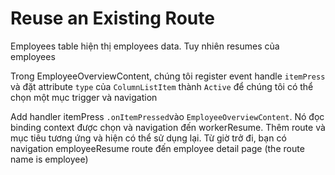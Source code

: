# Reuse an Existing Route

Employees table hiện thị employees data. Tuy nhiên resumes của employees

Trong EmployeeOverviewContent, chúng tôi register event handle `itemPress` và đặt attribute `type` của `ColumnListItem` thành `Active` để chúng tôi có thể chọn một mục trigger và navigation

Add handler itemPress `.onItemPressed`vào `EmployeeOverviewContent`. Nó đọc binding context được chọn và navigation đến workerResume. Thêm route và mục tiêu tương ứng và hiện có thể sử dụng lại. Từ giờ trở đi, bạn có navigation employeeResume route đến employee detail page (the route name is employee)
